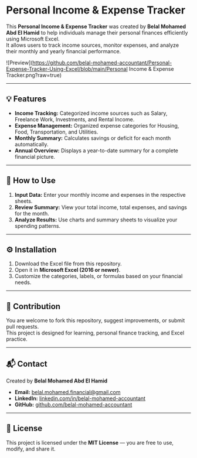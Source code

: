# Personal Income & Expense Tracker

This **Personal Income & Expense Tracker** was created by **Belal Mohamed Abd El Hamid** to help individuals manage their personal finances efficiently using Microsoft Excel.  
It allows users to track income sources, monitor expenses, and analyze their monthly and yearly financial performance.

![Preview](https://github.com/belal-mohamed-accountant/Personal-Expense-Tracker-Using-Excel/blob/main/Personal Income & Expense Tracker.png?raw=true)

---

## 💡 Features
- **Income Tracking:** Categorized income sources such as Salary, Freelance Work, Investments, and Rental Income.  
- **Expense Management:** Organized expense categories for Housing, Food, Transportation, and Utilities.  
- **Monthly Summary:** Calculates savings or deficit for each month automatically.  
- **Annual Overview:** Displays a year-to-date summary for a complete financial picture.  

---

## 🧾 How to Use
1. **Input Data:** Enter your monthly income and expenses in the respective sheets.  
2. **Review Summary:** View your total income, total expenses, and savings for the month.  
3. **Analyze Results:** Use charts and summary sheets to visualize your spending patterns.  

---

## ⚙️ Installation
1. Download the Excel file from this repository.  
2. Open it in **Microsoft Excel (2016 or newer)**.  
3. Customize the categories, labels, or formulas based on your financial needs.  

---

## 🤝 Contribution
You are welcome to fork this repository, suggest improvements, or submit pull requests.  
This project is designed for learning, personal finance tracking, and Excel practice.  

---

## 📬 Contact
Created by **Belal Mohamed Abd El Hamid**  
- **Email:** [belal.mohamed.financial@gmail.com](mailto:belal.mohamed.financial@gmail.com)  
- **LinkedIn:** [linkedin.com/in/belal-mohamed-accountant](https://linkedin.com/in/belal-mohamed-accountant)  
- **GitHub:** [github.com/belal-mohamed-accountant](https://github.com/belal-mohamed-accountant)

---

## 📄 License
This project is licensed under the **MIT License** — you are free to use, modify, and share it.
